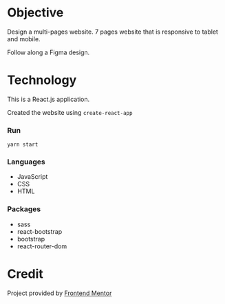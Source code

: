 # Objective

Design a multi-pages website. 7 pages website that is responsive to tablet and mobile.

Follow along a Figma design.

# Technology

This is a React.js application.

Created the website using `create-react-app`

### <b>Run</b>

`yarn start`

### <b>Languages</b>
- JavaScript
- CSS
- HTML

### <b>Packages</b>
- sass
- react-bootstrap
- bootstrap
- react-router-dom

# Credit
Project provided by [Frontend Mentor](https://www.frontendmentor.io/challenges/designo-multipage-website-G48K6rfUT)